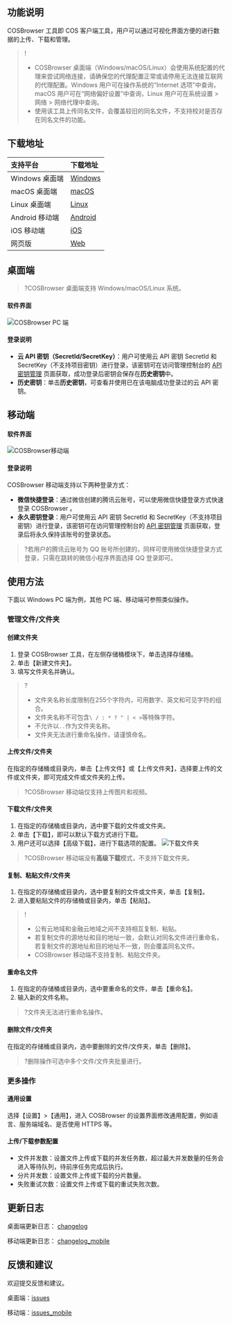 ## 功能说明
COSBrowser 工具即 COS 客户端工具，用户可以通过可视化界面方便的进行数据的上传、下载和管理。

>!
>- COSBrowser 桌面端（Windows/macOS/Linux）会使用系统配置的代理来尝试网络连接，请确保您的代理配置正常或请停用无法连接互联网的代理配置。Windows 用户可在操作系统的“Internet 选项”中查询，macOS 用户可在“网络偏好设置”中查询，Linux 用户可在系统设置 > 网络 > 网络代理中查询。
>- 使用该工具上传同名文件，会覆盖较旧的同名文件，不支持校对是否存在同名文件的功能。

## 下载地址

|支持平台|下载地址|
|:---|:---|
|Windows 桌面端|[Windows](https://cos5.cloud.tencent.com/cosbrowser/cosbrowser-setup-latest.exe)|
|macOS 桌面端|[macOS](https://cos5.cloud.tencent.com/cosbrowser/cosbrowser-latest.dmg)|
|Linux 桌面端|[Linux](https://cos5.cloud.tencent.com/cosbrowser/cosbrowser-latest-linux.zip)|
|Android 移动端|[Android](https://sj.qq.com/myapp/detail.htm?apkName=com.qcloud.cos.client)|
|iOS 移动端|[iOS](https://apps.apple.com/cn/app/id1469323992)|
|网页版|[Web](https://cosbrowser.cloud.tencent.com/web)|

## 桌面端

>?COSBrowser 桌面端支持 Windows/macOS/Linux 系统。

#### 软件界面

![COSBrowser PC 端](https://main.qcloudimg.com/raw/6b36f6090281ac7925544ac42bbef55c.png)

#### 登录说明

  - **云 API 密钥（SecretId/SecretKey）**：用户可使用云 API 密钥 SecretId 和 SecretKey（不支持项目密钥）进行登录，该密钥可在访问管理控制台的 [API 密钥管理](https://console.cloud.tencent.com/cam/capi) 页面获取，成功登录后密钥会保存在**历史密钥**中。
  - **历史密钥**：单击**历史密钥**，可查看并使用已在该电脑成功登录过的云 API 密钥。

## 移动端

#### 软件界面

![COSBrowser移动端](https://main.qcloudimg.com/raw/8cde524816485071348ff3d7aaca863f.png)

#### 登录说明

COSBrowser 移动端支持以下两种登录方式：
  - **微信快捷登录**：通过微信创建的腾讯云账号，可以使用微信快捷登录方式快速登录 COSBrowser 。
  - **永久密钥登录**：用户可使用云 API 密钥 SecretId 和 SecretKey（不支持项目密钥）进行登录，该密钥可在访问管理控制台的 [API 密钥管理](https://console.cloud.tencent.com/cam/capi) 页面获取，登录后将永久保持该账号的登录状态。

>?若用户的腾讯云账号为 QQ 账号所创建的，同样可使用微信快捷登录方式登录，只需在跳转的微信小程序界面选择 QQ 登录即可。

## 使用方法

下面以 Windows PC 端为例，其他 PC 端、移动端可参照类似操作。

### 管理文件/文件夹
#### 创建文件夹
1. 登录 COSBrowser 工具，在左侧存储桶模块下，单击选择存储桶。
2. 单击【新建文件夹】。
3. 填写文件夹名并确认。
>?
>- 文件夹名称长度限制在255个字符内，可用数字、英文和可见字符的组合。
>- 文件夹名称不可包含`\ / : * ? " | < >`等特殊字符。
>- 不允许以`..`作为文件夹名称。
>- 文件夹无法进行重命名操作，请谨慎命名。

#### 上传文件/文件夹
在指定的存储桶或目录内，单击【上传文件】或【上传文件夹】，选择要上传的文件或文件夹，即可完成文件或文件夹的上传。
>?COSBrowser 移动端仅支持上传图片和视频。

#### 下载文件/文件夹
1. 在指定的存储桶或目录内，选中要下载的文件或文件夹。
2. 单击【下载】，即可以默认下载方式进行下载。
3. 用户还可以选择【高级下载】，进行下载选项的配置。
![下载文件夹](https://main.qcloudimg.com/raw/e57f4a12cfce6c97ddc5c27d8f25cf4b.jpg)
>?COSBrowser 移动端没有**高级下载**模式，不支持下载文件夹。

#### 复制、粘贴文件/文件夹
1. 在指定的存储桶或目录内，选中要复制的文件或文件夹，单击【复制】。
2. 进入要粘贴文件的存储桶或目录内，单击【粘贴】。
>!
>- 公有云地域和金融云地域之间不支持相互复制、粘贴。
>- 若复制文件的源地址和目的地址一致，会默认对同名文件进行重命名，若复制文件的源地址和目的地址不一致，则会覆盖同名文件。
>- COSBrowser 移动端不支持复制、粘贴文件夹。

#### 重命名文件
1. 在指定的存储桶或目录内，选中要重命名的文件，单击【重命名】。
2. 输入新的文件名称。
>?文件夹无法进行重命名操作。

#### 删除文件/文件夹
在指定的存储桶或目录内，选中要删除的文件/文件夹，单击【删除】。
>?删除操作可选中多个文件/文件夹批量进行。

### 更多操作
#### 通用设置
选择【设置】>【通用】，进入 COSBrowser 的设置界面修改通用配置，例如语言、服务端域名、是否使用 HTTPS 等。

#### 上传/下载参数配置
- 文件并发数：设置文件上传或下载的并发任务数，超过最大并发数量的任务会进入等待队列，待前序任务完成后执行。
- 分片并发数：设置文件上传或下载的分片数量。
- 失败重试次数：设置文件上传或下载的重试失败次数。

## 更新日志

桌面端更新日志： [changelog](https://github.com/tencentyun/cosbrowser/blob/master/changelog.md)

移动端更新日志： [changelog_mobile](https://github.com/tencentyun/cosbrowser/blob/master/changelog_mobile.md)

## 反馈和建议

欢迎提交反馈和建议。

桌面端：[issues](https://github.com/tencentyun/cosbrowser/issues)

移动端：[issues_mobile](https://support.qq.com/embed/phone/67467)
